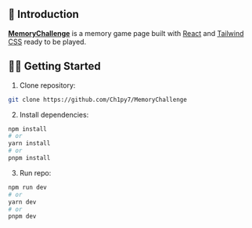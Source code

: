 ## 👋 Introduction

[**MemoryChallenge**](https://memory-challenge-murex.vercel.app/) is a memory game page built with [React](https://reactjs.org/) and [Tailwind CSS](https://tailwindcss.com/) ready to be played.

## 👨‍🚀 Getting Started

1. Clone repository:

```bash
git clone https://github.com/Ch1py7/MemoryChallenge
```

2. Install dependencies:

```bash
npm install
# or
yarn install
# or
pnpm install
```

3. Run repo:

```bash
npm run dev
# or
yarn dev
# or
pnpm dev
```
